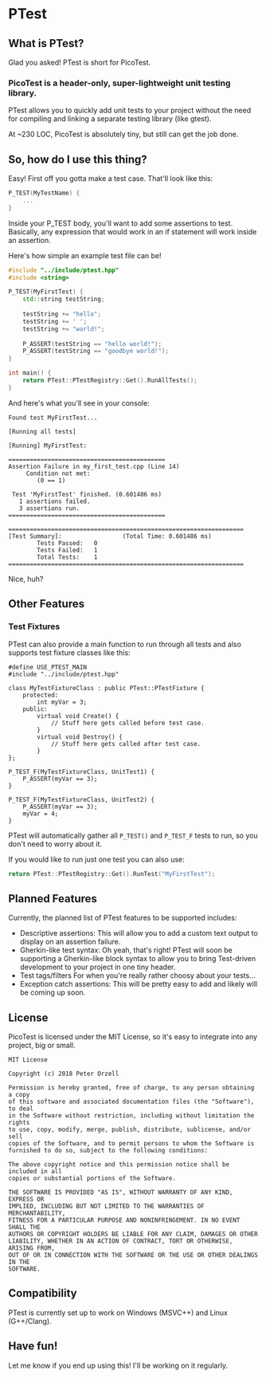 # PTest
## What is PTest?
Glad you asked!  PTest is short for PicoTest.

### PicoTest is a header-only, super-lightweight unit testing library.

PTest allows you to quickly add unit tests to your project without the need for
compiling and linking a separate testing library (like gtest).

At ~230 LOC, PicoTest is absolutely tiny, but still can get the job done.

## So, how do I use this thing?
Easy!  First off you gotta make a test case.  That'll look like this:
```C++
P_TEST(MyTestName) {
    ...
}
```

Inside your P_TEST body, you'll want to add some assertions to test.  Basically,
any expression that would work in an if statement will work inside an assertion.

Here's how simple an example test file can be!

```C++
#include "../include/ptest.hpp"
#include <string>

P_TEST(MyFirstTest) {
    std::string testString;
    
    testString += "hello";
    testString += ' ';
    testString += "world!";
    
    P_ASSERT(testString == "hello world!");
    P_ASSERT(testString == "goodbye world!");
}

int main() {
    return PTest::PTestRegistry::Get().RunAllTests();
}
```

And here's what you'll see in your console:

```
Found test MyFirstTest...

[Running all tests]

[Running] MyFirstTest:

============================================
Assertion Failure in my_first_test.cpp (Line 14)
     Condition not met:
        (0 == 1)

 Test 'MyFirstTest' finished. (0.601486 ms)
   1 assertions failed.
   3 assertions run.
============================================

==================================================================
[Test Summary]:                 (Total Time: 0.601486 ms)
        Tests Passed:   0
        Tests Failed:   1
        Total Tests:    1
==================================================================
```

Nice, huh?

## Other Features

### Test Fixtures

PTest can also provide a main function to run through all tests and also supports
test fixture classes like this:

```
#define USE_PTEST_MAIN
#include "../include/ptest.hpp"

class MyTestFixtureClass : public PTest::PTestFixture {
    protected:
        int myVar = 3;
    public:
        virtual void Create() {
            // Stuff here gets called before test case.
        }
        virtual void Destroy() {
            // Stuff here gets called after test case.
        }
};

P_TEST_F(MyTestFixtureClass, UnitTest1) {
    P_ASSERT(myVar == 3);
}

P_TEST_F(MyTestFixtureClass, UnitTest2) {
    P_ASSERT(myVar == 3);
    myVar = 4;
}
```


PTest will automatically gather all ```P_TEST()``` and ```P_TEST_F``` tests to
run, so you don't need to worry about it.

If you would like to run just one test you can also use:
```C++
return PTest::PTestRegistry::Get().RunTest("MyFirstTest");
```

## Planned Features
Currently, the planned list of PTest features to be supported includes:
* Descriptive assertions:
 This will allow you to add a custom text output to display on an assertion failure.
* Gherkin-like test syntax:
 Oh yeah, that's right!  PTest will soon be supporting a Gherkin-like block syntax to allow you to bring Test-driven development to your project in one tiny header.
* Test tags/filters
 For when you're really rather choosy about your tests...
* Exception catch assertions:
 This will be pretty easy to add and likely will be coming up soon.

## License
PicoTest is licensed under the MIT License, so it's easy to integrate into any project, big or small.

```
MIT License

Copyright (c) 2018 Peter Orzell

Permission is hereby granted, free of charge, to any person obtaining a copy
of this software and associated documentation files (the "Software"), to deal
in the Software without restriction, including without limitation the rights
to use, copy, modify, merge, publish, distribute, sublicense, and/or sell
copies of the Software, and to permit persons to whom the Software is
furnished to do so, subject to the following conditions:

The above copyright notice and this permission notice shall be included in all
copies or substantial portions of the Software.

THE SOFTWARE IS PROVIDED "AS IS", WITHOUT WARRANTY OF ANY KIND, EXPRESS OR
IMPLIED, INCLUDING BUT NOT LIMITED TO THE WARRANTIES OF MERCHANTABILITY,
FITNESS FOR A PARTICULAR PURPOSE AND NONINFRINGEMENT. IN NO EVENT SHALL THE
AUTHORS OR COPYRIGHT HOLDERS BE LIABLE FOR ANY CLAIM, DAMAGES OR OTHER
LIABILITY, WHETHER IN AN ACTION OF CONTRACT, TORT OR OTHERWISE, ARISING FROM,
OUT OF OR IN CONNECTION WITH THE SOFTWARE OR THE USE OR OTHER DEALINGS IN THE
SOFTWARE.
```

## Compatibility
PTest is currently set up to work on Windows (MSVC++) and Linux (G++/Clang).

## Have fun!
Let me know if you end up using this!  I'll be working on it regularly.